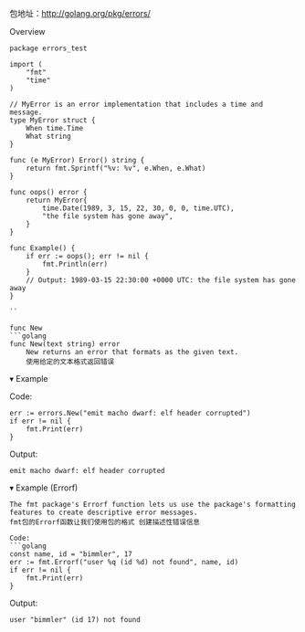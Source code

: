 包地址：http://golang.org/pkg/errors/

Overview

```golang
package errors_test

import (
    "fmt"
    "time"
)

// MyError is an error implementation that includes a time and message.
type MyError struct {
    When time.Time
    What string
}

func (e MyError) Error() string {
    return fmt.Sprintf("%v: %v", e.When, e.What)
}

func oops() error {
    return MyError{
        time.Date(1989, 3, 15, 22, 30, 0, 0, time.UTC),
        "the file system has gone away",
    }
}

func Example() {
    if err := oops(); err != nil {
        fmt.Println(err)
    }
    // Output: 1989-03-15 22:30:00 +0000 UTC: the file system has gone away
}

``

func New
```golang
func New(text string) error
	New returns an error that formats as the given text.
	使用给定的文本格式返回错误
```

▾ Example

Code:
```golang
err := errors.New("emit macho dwarf: elf header corrupted")
if err != nil {
    fmt.Print(err)
}
```
Output:
```golang
emit macho dwarf: elf header corrupted
```


▾ Example (Errorf)
```golang
The fmt package's Errorf function lets us use the package's formatting features to create descriptive error messages.
fmt包的Errorf函数让我们使用包的格式 创建描述性错误信息

Code:
```golang
const name, id = "bimmler", 17
err := fmt.Errorf("user %q (id %d) not found", name, id)
if err != nil {
    fmt.Print(err)
}
```
Output:
```golang
user "bimmler" (id 17) not found
```
```